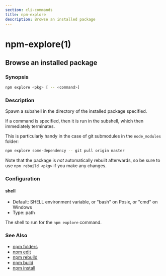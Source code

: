 ```yaml
---
section: cli-commands
title: npm-explore
description: Browse an installed package
---
```


# npm-explore(1)

## Browse an installed package

### Synopsis

```bash
npm explore <pkg> [ -- <command>]
```

### Description

Spawn a subshell in the directory of the installed package specified.

If a command is specified, then it is run in the subshell, which then
immediately terminates.

This is particularly handy in the case of git submodules in the
`node_modules` folder:

```bash
npm explore some-dependency -- git pull origin master
```

Note that the package is _not_ automatically rebuilt afterwards, so be
sure to use `npm rebuild <pkg>` if you make any changes.

### Configuration

#### shell

- Default: SHELL environment variable, or "bash" on Posix, or "cmd" on
  Windows
- Type: path

The shell to run for the `npm explore` command.

### See Also

- [npm folders](/configuring-npm/folders)
- [npm edit](/cli-commands/npm-edit)
- [npm rebuild](/cli-commands/npm-rebuild)
- [npm build](/cli-commands/npm-build)
- [npm install](/cli-commands/npm-install)
